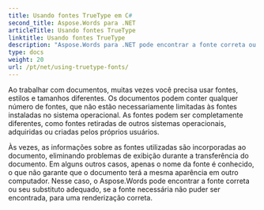 ```yaml
---
title: Usando fontes TrueType em C#
second_title: Aspose.Words para .NET
articleTitle: Usando fontes TrueType
linktitle: Usando fontes TrueType
description: "Aspose.Words para .NET pode encontrar a fonte correta ou seu substituto adequado para a renderização correta do documento usando C#. Isso garante que a diferença entre o documento exibido e o original seja mínima quando não houver informações suficientes sobre uma fonte."
type: docs
weight: 20
url: /pt/net/using-truetype-fonts/
---
```


Ao trabalhar com documentos, muitas vezes você precisa usar fontes, estilos e tamanhos diferentes. Os documentos podem conter qualquer número de fontes, que não estão necessariamente limitadas às fontes instaladas no sistema operacional. As fontes podem ser completamente diferentes, como fontes retiradas de outros sistemas operacionais, adquiridas ou criadas pelos próprios usuários.

Às vezes, as informações sobre as fontes utilizadas são incorporadas ao documento, eliminando problemas de exibição durante a transferência do documento. Em alguns outros casos, apenas o nome da fonte é conhecido, o que não garante que o documento terá a mesma aparência em outro computador. Nesse caso, o Aspose.Words pode encontrar a fonte correta ou seu substituto adequado, se a fonte necessária não puder ser encontrada, para uma renderização correta.
